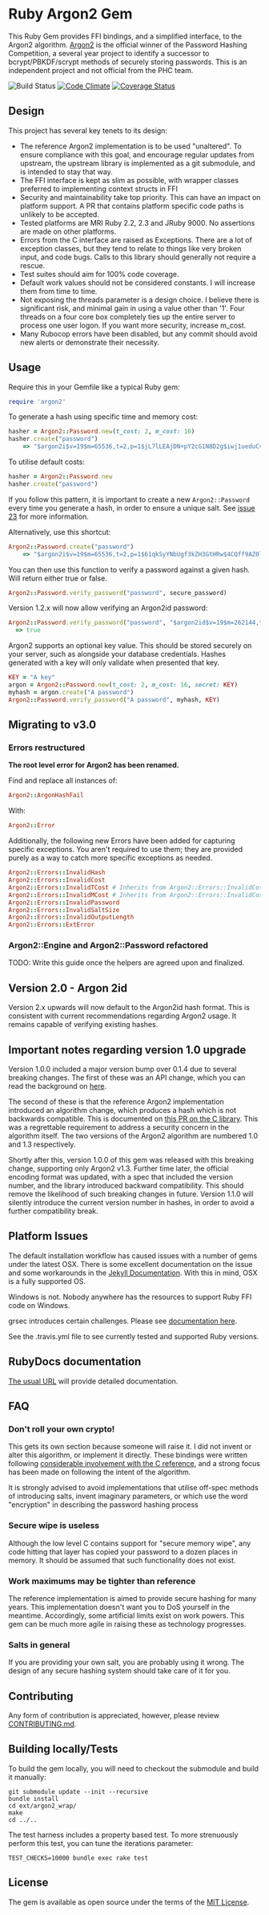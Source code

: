 # Ruby Argon2 Gem

This Ruby Gem provides FFI bindings, and a simplified interface, to the Argon2
algorithm. [Argon2](https://github.com/P-H-C/phc-winner-argon2) is the official
winner of the Password Hashing Competition, a several year project to identify a
successor to bcrypt/PBKDF/scrypt methods of securely storing passwords. This is
an independent project and not official from the PHC team.

![Build Status](https://github.com/technion/ruby-argon2/workflows/Test%20Suite/badge.svg)
[![Code Climate](https://codeclimate.com/github/technion/ruby-argon2/badges/gpa.svg)](https://codeclimate.com/github/technion/ruby-argon2)
[![Coverage Status](https://coveralls.io/repos/github/technion/ruby-argon2/badge.svg)](https://coveralls.io/github/technion/ruby-argon2)

## Design

This project has several key tenets to its design:

* The reference Argon2 implementation is to be used "unaltered". To ensure
  compliance with this goal, and encourage regular updates from upstream, the
  upstream library is implemented as a git submodule, and is intended to stay
  that way.
* The FFI interface is kept as slim as possible, with wrapper classes preferred
  to implementing context structs in FFI
* Security and maintainability take top priority. This can have an impact on
  platform support. A PR that contains platform specific code paths is unlikely
  to be accepted.
* Tested platforms are MRI Ruby 2.2, 2.3 and JRuby 9000. No assertions are made
  on other platforms.
* Errors from the C interface are raised as Exceptions. There are a lot of
  exception classes, but they tend to relate to things like very broken input,
  and code bugs. Calls to this library should generally not require a rescue.
* Test suites should aim for 100% code coverage.
* Default work values should not be considered constants. I will increase them
  from time to time.
* Not exposing the threads parameter is a design choice. I believe there is
  significant risk, and minimal gain in using a value other than '1'. Four
  threads on a four core box completely ties up the entire server to process one
  user logon. If you want more security, increase m_cost.
* Many Rubocop errors have been disabled, but any commit should avoid new alerts
  or demonstrate their necessity.

## Usage

Require this in your Gemfile like a typical Ruby gem:

```ruby
require 'argon2'
```

To generate a hash using specific time and memory cost:

```ruby
hasher = Argon2::Password.new(t_cost: 2, m_cost: 16)
hasher.create("password")
    => "$argon2i$v=19$m=65536,t=2,p=1$jL7lLEAjDN+pY2cG1N8D2g$iwj1ueduCvm6B9YVjBSnAHu+6mKzqGmDW745ALR38Uo"
```

To utilise default costs:

```ruby
hasher = Argon2::Password.new
hasher.create("password")
```

If you follow this pattern, it is important to create a new `Argon2::Password`
every time you generate a hash, in order to ensure a unique salt. See
[issue 23](https://github.com/technion/ruby-argon2/issues/23) for more
information.

Alternatively, use this shortcut:

```ruby
Argon2::Password.create("password")
    => "$argon2i$v=19$m=65536,t=2,p=1$61qkSyYNbUgf3kZH3GtHRw$4CQff9AZ0lWd7uF24RKMzqEiGpzhte1Hp8SO7X8bAew"
```

You can then use this function to verify a password against a given hash. Will
return either true or false.

```ruby
Argon2::Password.verify_password("password", secure_password)
```

Version 1.2.x will now allow verifying an Argon2id password:

```ruby
Argon2::Password.verify_password("password", "$argon2id$v=19$m=262144,t=2,p=1$c29tZXNhbHQ$eP4eyR+zqlZX1y5xCFTkw9m5GYx0L5YWwvCFvtlbLow")
  => true
```

Argon2 supports an optional key value. This should be stored securely on your
server, such as alongside your database credentials. Hashes generated with a key
will only validate when presented that key.

```ruby
KEY = "A key"
argon = Argon2::Password.new(t_cost: 2, m_cost: 16, secret: KEY)
myhash = argon.create("A password")
Argon2::Password.verify_password("A password", myhash, KEY)
```

## Migrating to v3.0

### Errors restructured

**The root level error for Argon2 has been renamed.**

Find and replace all instances of:

```ruby
Argon2::ArgonHashFail
```

With:

```ruby
Argon2::Error
```

Additionally, the following new Errors have been added for capturing specific
exceptions. You aren't required to use them; they are provided purely as a way
to catch more specific exceptions as needed.

```ruby
Argon2::Errors::InvalidHash
Argon2::Errors::InvalidCost
Argon2::Errors::InvalidTCost # Inherits from Argon2::Errors::InvalidCost
Argon2::Errors::InvalidMCost # Inherits from Argon2::Errors::InvalidCost
Argon2::Errors::InvalidPassword
Argon2::Errors::InvalidSaltSize
Argon2::Errors::InvalidOutputLength
Argon2::Errors::ExtError
```

### Argon2::Engine and Argon2::Password refactored

TODO: Write this guide once the helpers are agreed upon and finalized.

## Version 2.0 - Argon 2id

Version 2.x upwards will now default to the Argon2id hash format. This is
consistent with current recommendations regarding Argon2 usage. It remains
capable of verifying existing hashes.

## Important notes regarding version 1.0 upgrade

Version 1.0.0 included a major version bump over 0.1.4 due to several breaking
changes. The first of these was an API change, which you can read the background
on [here](https://github.com/technion/ruby-argon2/issues/9).

The second of these is that the reference Argon2 implementation introduced an
algorithm change, which produces a hash which is not backwards compatible. This
is documented on
[this PR on the C library](https://github.com/P-H-C/phc-winner-argon2/pull/115).
This was a regrettable requirement to address a security concern in the
algorithm itself. The two versions of the Argon2 algorithm are numbered 1.0 and
1.3 respectively.

Shortly after this, version 1.0.0 of this gem was released with this breaking
change, supporting only Argon2 v1.3. Further time later, the official encoding
format was updated, with a spec that included the version number, and the
library introduced backward compatibility. This should remove the likelihood of
such breaking changes in future. Version 1.1.0 will silently introduce the
current version number in hashes, in order to avoid a further compatibility
break.


## Platform Issues

The default installation workflow has caused issues with a number of gems under
the latest OSX. There is some excellent documentation on the issue and some
workarounds in the
[Jekyll Documentation](http://jekyllrb.com/docs/troubleshooting/#jekyll-amp-mac-os-x-1011).
With this in mind, OSX is a fully supported OS.

Windows is not. Nobody anywhere has the resources to support Ruby FFI code on
Windows.

grsec introduces certain challenges. Please see
[documentation here](https://github.com/technion/ruby-argon2/issues/15).

See the .travis.yml file to see currently tested and supported Ruby versions.

## RubyDocs documentation

[The usual URL](http://www.rubydoc.info/gems/argon2) will provide detailed
documentation.

## FAQ
### Don't roll your own crypto!

This gets its own section because someone will raise it. I did not invent or
alter this algorithm, or implement it directly. These bindings were written
following
[considerable involvement with the C reference](https://github.com/P-H-C/phc-winner-argon2/commits/master?author=technion),
and a strong focus has been made on following the intent of the algorithm.

It is strongly advised to avoid implementations that utilise off-spec methods of
introducing salts, invent imaginary parameters, or which use the word
"encryption" in describing the password hashing process

### Secure wipe is useless

Although the low level C contains support for "secure memory wipe", any code
hitting that layer has copied your password to a dozen places in memory. It
should be assumed that such functionality does not exist.

### Work maximums may be tighter than reference

The reference implementation is aimed to provide secure hashing for many years.
This implementation doesn't want you to DoS yourself in the meantime.
Accordingly, some artificial limits exist on work powers. This gem can be much
more agile in raising these as technology progresses.

### Salts in general

If you are providing your own salt, you are probably using it wrong. The design
of any secure hashing system should take care of it for you.

## Contributing

Any form of contribution is appreciated, however, please review
[CONTRIBUTING.md](CONTRIBUTING.md).


## Building locally/Tests

To build the gem locally, you will need to checkout the submodule and build it
manually:

```shell
git submodule update --init --recursive
bundle install
cd ext/argon2_wrap/
make
cd ../..
```

The test harness includes a property based test. To more strenuously perform
this test, you can tune the iterations parameter:

```shell
TEST_CHECKS=10000 bundle exec rake test
```

## License

The gem is available as open source under the terms of the
[MIT License](http://opensource.org/licenses/MIT).
